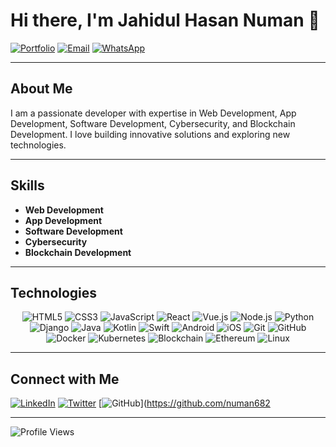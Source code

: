 # Hi there, I'm Jahidul Hasan Numan 👋

[![Portfolio](https://img.shields.io/badge/Portfolio-jhnuman.com-blue?style=for-the-badge)](https://jhnuman.com)
[![Email](https://img.shields.io/badge/Email-jhnuman00@gmail.com-blue?style=for-the-badge)](mailto:jhnuman00@gmail.com)
[![WhatsApp](https://img.shields.io/badge/WhatsApp-+8801317558946-green?style=for-the-badge)](https://wa.me/8801317558946)

---

## About Me

I am a passionate developer with expertise in Web Development, App Development, Software Development, Cybersecurity, and Blockchain Development. I love building innovative solutions and exploring new technologies.

---

## Skills

- **Web Development**
- **App Development**
- **Software Development**
- **Cybersecurity**
- **Blockchain Development**

---

## Technologies

<div align="center">
  <img src="https://img.icons8.com/color/48/000000/html-5.png" alt="HTML5"/>
  <img src="https://img.icons8.com/color/48/000000/css3.png" alt="CSS3"/>
  <img src="https://img.icons8.com/color/48/000000/javascript.png" alt="JavaScript"/>
  <img src="https://img.icons8.com/color/48/000000/react-native.png" alt="React"/>
  <img src="https://img.icons8.com/color/48/000000/vue-js.png" alt="Vue.js"/>
  <img src="https://img.icons8.com/color/48/000000/nodejs.png" alt="Node.js"/>
  <img src="https://img.icons8.com/color/48/000000/python.png" alt="Python"/>
  <img src="https://img.icons8.com/color/48/000000/django.png" alt="Django"/>
  <img src="https://img.icons8.com/color/48/000000/java-coffee-cup-logo.png" alt="Java"/>
  <img src="https://img.icons8.com/color/48/000000/kotlin.png" alt="Kotlin"/>
  <img src="https://img.icons8.com/color/48/000000/swift.png" alt="Swift"/>
  <img src="https://img.icons8.com/color/48/000000/android-os.png" alt="Android"/>
  <img src="https://img.icons8.com/color/48/000000/apple-logo.png" alt="iOS"/>
  <img src="https://img.icons8.com/color/48/000000/git.png" alt="Git"/>
  <img src="https://img.icons8.com/color/48/000000/github.png" alt="GitHub"/>
  <img src="https://img.icons8.com/color/48/000000/docker.png" alt="Docker"/>
  <img src="https://img.icons8.com/color/48/000000/kubernetes.png" alt="Kubernetes"/>
  <img src="https://img.icons8.com/color/48/000000/blockchain-new-logo.png" alt="Blockchain"/>
  <img src="https://img.icons8.com/color/48/000000/ethereum.png" alt="Ethereum"/>
  <img src="https://img.icons8.com/color/48/000000/linux.png" alt="Linux"/>
</div>

---

## Connect with Me

[![LinkedIn](https://img.shields.io/badge/LinkedIn-Connect-blue?style=for-the-badge&logo=linkedin)](https://www.linkedin.com/in/jhnuman)
[![Twitter](https://img.shields.io/badge/Twitter-Follow-blue?style=for-the-badge&logo=twitter)](https://facebook.com/jahidulhasan.numan)
[![GitHub](https://img.shields.io/badge/GitHub-Follow-blue?style=for-the-badge&logo=github)](https://github.com/numan682

---

![Profile Views](https://komarev.com/ghpvc/?username=your-github-username&style=for-the-badge)